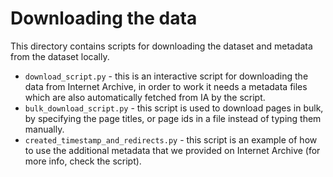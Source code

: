 # Downloading the data

This directory contains scripts for downloading the dataset and metadata from the dataset locally.

* `download_script.py` - this is an interactive script for downloading the data from Internet Archive, in order to work it needs a metadata files which are also automatically fetched from IA by the script.
* `bulk_download_script.py` - this script is used to download pages in bulk, by specifying the page titles, or page ids in a file instead of typing them manually.
* `created_timestamp_and_redirects.py` - this script is an example of how to use the additional metadata that we provided on Internet Archive (for more info, check the script).
